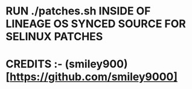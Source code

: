 # RUN ./patches.sh INSIDE OF LINEAGE OS SYNCED SOURCE FOR SELINUX PATCHES

# CREDITS :- (smiley900)[https://github.com/smiley9000]
